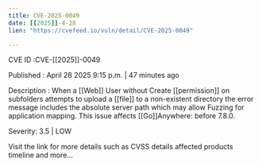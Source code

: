 ```yaml
---
title: CVE-2025-0049
date: [[2025]]-4-28
lien: "https://cvefeed.io/vuln/detail/CVE-2025-0049"

---
```


CVE ID :CVE-[[2025]]-0049

Published :  April 28
2025
9:15 p.m. | 47 minutes ago

Description : When a [[Web]] User without Create [[permission]] on subfolders attempts to upload a [[file]] to a non-existent directory
the error message includes the absolute server path which may allow Fuzzing for application mapping.
This issue affects [[Go]]Anywhere: before 7.8.0.

Severity: 3.5 | LOW

Visit the link for more details
such as CVSS details
affected products
timeline
and more...
